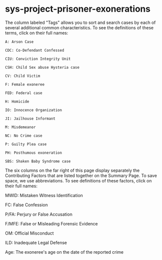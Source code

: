 # sys-project-prisoner-exonerations

The column labeled "Tags" allows you to sort and search cases by each of several additional common characteristics. To see the definitions of these terms, click on their full names:  	
    
    A: Arson Case
    
    CDC: Co-Defendant Confessed
    
    CIU: Conviction Integrity Unit
    
    CSH: Child Sex abuse Hysteria case
    
    CV: Child Victim
    
    F: Female exoneree
    
    FED: Federal case
    
    H: Homicide
    
    IO: Innocence Organization
    
    JI: Jailhouse Informant
    
    M: Misdemeanor
    
    NC: No Crime case
    
    P: Guilty Plea case
    
    PH: Posthumous exoneration
    
    SBS: Shaken Baby Syndrome case
    
The six columns on the far right of this page display separately the Contributing Factors that are listed together on the Summary Page. To save space, we use abbreviations. To see definitions of these factors, click on their full names:

MWID: Mistaken Witness Identification

FC: False Confession

P/FA: Perjury or False Accusation

F/MFE: False or Misleading Forensic Evidence

OM: Official Misconduct

ILD: Inadequate Legal Defense      


Age: The exoneree's age on the date of the reported crime


